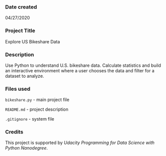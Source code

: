 ### Date created
04/27/2020

### Project Title
Explore US Bikeshare Data

### Description
Use Python to understand U.S. bikeshare data. Calculate statistics and build an interactive environment where a user chooses the data and filter for a dataset to analyze.

### Files used
`bikeshare.py` - main project file

`README.md` - project description

`.gitignore` - system file

### Credits
This project is supported by *Udacity Programming for Data Science with Python Nanodegree*.
